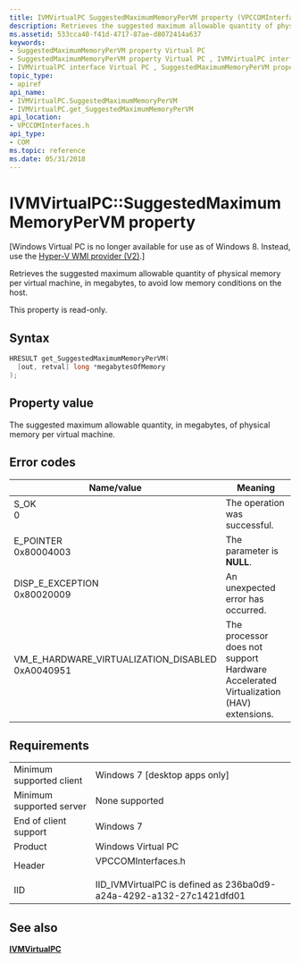 ```yaml
---
title: IVMVirtualPC SuggestedMaximumMemoryPerVM property (VPCCOMInterfaces.h)
description: Retrieves the suggested maximum allowable quantity of physical memory per virtual machine, in megabytes, to avoid low memory conditions on the host.
ms.assetid: 533cca40-f41d-4717-87ae-d8072414a637
keywords:
- SuggestedMaximumMemoryPerVM property Virtual PC
- SuggestedMaximumMemoryPerVM property Virtual PC , IVMVirtualPC interface
- IVMVirtualPC interface Virtual PC , SuggestedMaximumMemoryPerVM property
topic_type:
- apiref
api_name:
- IVMVirtualPC.SuggestedMaximumMemoryPerVM
- IVMVirtualPC.get_SuggestedMaximumMemoryPerVM
api_location:
- VPCCOMInterfaces.h
api_type:
- COM
ms.topic: reference
ms.date: 05/31/2018
---
```


# IVMVirtualPC::SuggestedMaximumMemoryPerVM property

\[Windows Virtual PC is no longer available for use as of Windows 8. Instead, use the [Hyper-V WMI provider (V2)](/windows/desktop/HyperV_v2/windows-virtualization-portal).\]

Retrieves the suggested maximum allowable quantity of physical memory per virtual machine, in megabytes, to avoid low memory conditions on the host.

This property is read-only.

## Syntax


```C++
HRESULT get_SuggestedMaximumMemoryPerVM(
  [out, retval] long *megabytesOfMemory
);
```



## Property value

The suggested maximum allowable quantity, in megabytes, of physical memory per virtual machine.

## Error codes



| Name/value                                                                                                                                                                           | Meaning                                                                                         |
|--------------------------------------------------------------------------------------------------------------------------------------------------------------------------------------|-------------------------------------------------------------------------------------------------|
| <dl> <dt>S\_OK</dt> <dt>0</dt> </dl>                                              | The operation was successful.<br/>                                                        |
| <dl> <dt>E\_POINTER</dt> <dt>0x80004003</dt> </dl>                                | The parameter is **NULL**.<br/>                                                           |
| <dl> <dt>DISP\_E\_EXCEPTION</dt> <dt>0x80020009</dt> </dl>                        | An unexpected error has occurred.<br/>                                                    |
| <dl> <dt>VM\_E\_HARDWARE\_VIRTUALIZATION\_DISABLED</dt> <dt>0xA0040951</dt> </dl> | The processor does not support Hardware Accelerated Virtualization (HAV) extensions.<br/> |



## Requirements



|                                     |                                                                                               |
|-------------------------------------|-----------------------------------------------------------------------------------------------|
| Minimum supported client<br/> | Windows 7 \[desktop apps only\]<br/>                                                    |
| Minimum supported server<br/> | None supported<br/>                                                                     |
| End of client support<br/>    | Windows 7<br/>                                                                          |
| Product<br/>                  | Windows Virtual PC<br/>                                                                 |
| Header<br/>                   | <dl> <dt>VPCCOMInterfaces.h</dt> </dl> |
| IID<br/>                      | IID\_IVMVirtualPC is defined as 236ba0d9-a24a-4292-a132-27c1421dfd01<br/>               |



## See also

<dl> <dt>

[**IVMVirtualPC**](ivmvirtualpc.md)
</dt> </dl>

 


